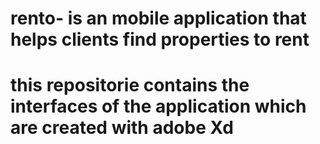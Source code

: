 # rento- is an mobile application that helps clients find properties to rent 
# this repositorie contains the interfaces of the application which are created with adobe Xd

